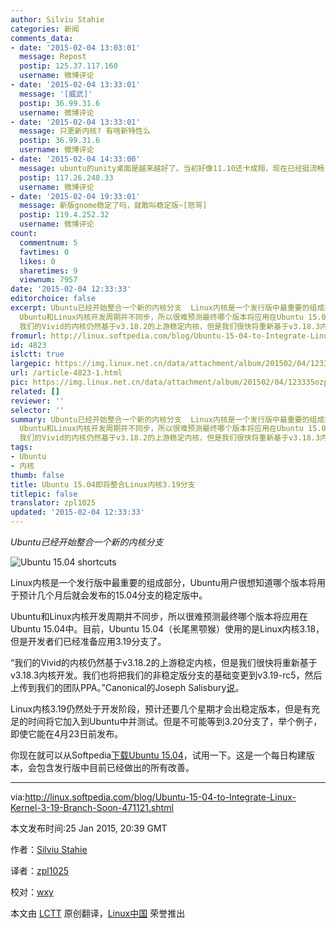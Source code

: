 ```yaml
---
author: Silviu Stahie
categories: 新闻
comments_data:
- date: '2015-02-04 13:03:01'
  message: Repost
  postip: 125.37.117.160
  username: 微博评论
- date: '2015-02-04 13:33:01'
  message: '[威武]'
  postip: 36.99.31.6
  username: 微博评论
- date: '2015-02-04 13:33:01'
  message: 只更新内核? 有啥新特性么
  postip: 36.99.31.6
  username: 微博评论
- date: '2015-02-04 14:33:00'
  message: ubuntu的unity桌面是越来越好了。当初好像11.10还卡成翔，现在已经挺流畅了。期待美观的deepin @Deepin官方微博  能更加稳定流畅
  postip: 117.26.248.33
  username: 微博评论
- date: '2015-02-04 19:33:01'
  message: 新版gnome稳定了吗，就敢叫稳定版~[怒骂]
  postip: 119.4.252.32
  username: 微博评论
count:
  commentnum: 5
  favtimes: 0
  likes: 0
  sharetimes: 9
  viewnum: 7957
date: '2015-02-04 12:33:33'
editorchoice: false
excerpt: Ubuntu已经开始整合一个新的内核分支  Linux内核是一个发行版中最重要的组成部分，Ubuntu用户很想知道哪个版本将用于预计几个月后就会发布的15.04分支的稳定版中。
  Ubuntu和Linux内核开发周期并不同步，所以很难预测最终哪个版本将应用在Ubuntu 15.04中。目前，Ubuntu 15.04（长尾黑颚猴）使用的是Linux内核3.18，但是开发者们已经准备应用3.19分支了。
  我们的Vivid的内核仍然基于v3.18.2的上游稳定内核，但是我们很快将重新基于v3.18.3内核开发。我们也将把我们的非稳定版分支的基础变更到v3.19-rc5，然后上传到我们的团队PPA。Canonical
fromurl: http://linux.softpedia.com/blog/Ubuntu-15-04-to-Integrate-Linux-Kernel-3-19-Branch-Soon-471121.shtml
id: 4823
islctt: true
largepic: https://img.linux.net.cn/data/attachment/album/201502/04/123335ozp5ppaa3s6zyz36.jpg
url: /article-4823-1.html
pic: https://img.linux.net.cn/data/attachment/album/201502/04/123335ozp5ppaa3s6zyz36.jpg.thumb.jpg
related: []
reviewer: ''
selector: ''
summary: Ubuntu已经开始整合一个新的内核分支  Linux内核是一个发行版中最重要的组成部分，Ubuntu用户很想知道哪个版本将用于预计几个月后就会发布的15.04分支的稳定版中。
  Ubuntu和Linux内核开发周期并不同步，所以很难预测最终哪个版本将应用在Ubuntu 15.04中。目前，Ubuntu 15.04（长尾黑颚猴）使用的是Linux内核3.18，但是开发者们已经准备应用3.19分支了。
  我们的Vivid的内核仍然基于v3.18.2的上游稳定内核，但是我们很快将重新基于v3.18.3内核开发。我们也将把我们的非稳定版分支的基础变更到v3.19-rc5，然后上传到我们的团队PPA。Canonical
tags:
- Ubuntu
- 内核
thumb: false
title: Ubuntu 15.04即将整合Linux内核3.19分支
titlepic: false
translator: zpl1025
updated: '2015-02-04 12:33:33'
---
```


*Ubuntu已经开始整合一个新的内核分支*


![Ubuntu 15.04 shortcuts](/data/attachment/album/201502/04/123335ozp5ppaa3s6zyz36.jpg)


Linux内核是一个发行版中最重要的组成部分，Ubuntu用户很想知道哪个版本将用于预计几个月后就会发布的15.04分支的稳定版中。


Ubuntu和Linux内核开发周期并不同步，所以很难预测最终哪个版本将应用在Ubuntu 15.04中。目前，Ubuntu 15.04（长尾黑颚猴）使用的是Linux内核3.18，但是开发者们已经准备应用3.19分支了。


“我们的Vivid的内核仍然基于v3.18.2的上游稳定内核，但是我们很快将重新基于v3.18.3内核开发。我们也将把我们的非稳定版分支的基础变更到v3.19-rc5，然后上传到我们的团队PPA。”Canonical的Joseph Salisbury[说](1)。


Linux内核3.19仍然处于开发阶段，预计还要几个星期才会出稳定版本，但是有充足的时间将它加入到Ubuntu中并测试。但是不可能等到3.20分支了，举个例子，即使它能在4月23日前发布。


你现在就可以从Softpedia[下载Ubuntu 15.04](2)，试用一下。这是一个每日构建版本，会包含发行版中目前已经做出的所有改善。




---


via:<http://linux.softpedia.com/blog/Ubuntu-15-04-to-Integrate-Linux-Kernel-3-19-Branch-Soon-471121.shtml>


本文发布时间:25 Jan 2015, 20:39 GMT


作者：[Silviu Stahie](http://news.softpedia.com/editors/browse/silviu-stahie)


译者：[zpl1025](https://github.com/zpl1025)


校对：[wxy](https://github.com/wxy)


本文由 [LCTT](https://github.com/LCTT/TranslateProject) 原创翻译，[Linux中国](http://linux.cn/) 荣誉推出